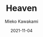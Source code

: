 ---
title: "Heaven"
author: Mieko Kawakami
isbn: ""
isbn13: ""
rating: "4"
publisher: "Picador"
pages: "192"
publishYear: "2021"
read: "2021"
goodreads_id: "56282073"
language: "en"
date: "2021-11-04"
---